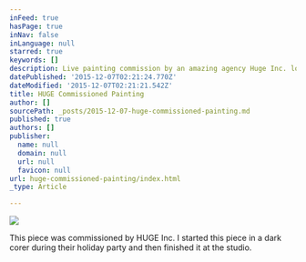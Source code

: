 ```yaml
---
inFeed: true
hasPage: true
inNav: false
inLanguage: null
starred: true
keywords: []
description: Live painting commission by an amazing agency Huge Inc. located here in Atlanta.
datePublished: '2015-12-07T02:21:24.770Z'
dateModified: '2015-12-07T02:21:21.542Z'
title: HUGE Commissioned Painting
author: []
sourcePath: _posts/2015-12-07-huge-commissioned-painting.md
published: true
authors: []
publisher:
  name: null
  domain: null
  url: null
  favicon: null
url: huge-commissioned-painting/index.html
_type: Article

---
```

![](https://the-grid-user-content.s3-us-west-2.amazonaws.com/52031330-f8a3-443d-866d-c52407a3d4d0.jpg)

This piece was commissioned by HUGE Inc. I started this piece in a dark corer during their holiday party and then finished it at the studio.